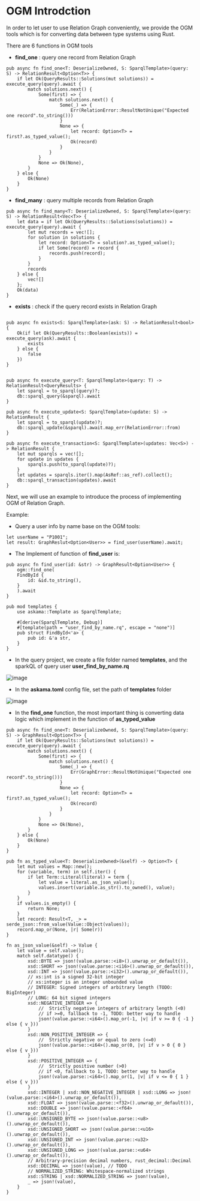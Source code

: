 # OGM Introdction

In order to let user to use Relation Graph conveniently, we provide the OGM tools which is for converting data between type systems using Rust.


There are 6 functions in OGM tools

- **find_one** : query one record from Relation Graph
```
pub async fn find_one<T: DeserializeOwned, S: SparqlTemplate>(query: S) -> RelationResult<Option<T>> {
    if let Ok(QueryResults::Solutions(mut solutions)) = execute_query(query).await {
        match solutions.next() {
            Some(first) => {
                match solutions.next() {
                    Some(_) => {
                        Err(RelationError::ResultNotUnique("Expected one record".to_string()))
                    }
                    None => {
                        let record: Option<T> = first?.as_typed_value();
                        Ok(record)
                    }
                }
            }
            None => Ok(None),
        }
    } else {
        Ok(None)
    }
}
```
- **find_many** : query multiple records from Relation Graph
```
pub async fn find_many<T: DeserializeOwned, S: SparqlTemplate>(query: S) -> RelationResult<Vec<T>> {
    let data = if let Ok(QueryResults::Solutions(solutions)) = execute_query(query).await {
        let mut records = vec![];
        for solution in solutions {
            let record: Option<T> = solution?.as_typed_value();
            if let Some(record) = record {
                records.push(record);
            }
        }
        records
    } else {
        vec![]
    };
    Ok(data)
}
```
- **exists** : check if the query record exists in Relation Graph

```

pub async fn exists<S: SparqlTemplate>(ask: S) -> RelationResult<bool> {
    Ok(if let Ok(QueryResults::Boolean(exists)) = execute_query(ask).await {
        exists
    } else {
        false
    })
}
```

```

pub async fn execute_query<T: SparqlTemplate>(query: T) -> RelationResult<QueryResults> {
    let sparql = to_sparql(query)?;
    db::sparql_query(&sparql).await
}

pub async fn execute_update<S: SparqlTemplate>(update: S) -> RelationResult {
    let sparql = to_sparql(update)?;
    db::sparql_update(&sparql).await.map_err(RelationError::from)
}

pub async fn execute_transaction<S: SparqlTemplate>(updates: Vec<S>) -> RelationResult {
    let mut sparqls = vec![];
    for update in updates {
        sparqls.push(to_sparql(update)?);
    }
    let updates = sparqls.iter().map(AsRef::as_ref).collect();
    db::sparql_transaction(updates).await
}
```


Next, we will use an example to introduce the process of implementing OGM of Relation Graph.

Example: 
- Query a user info by name base on the OGM tools:

```
let userName = "P1001";
let result: GraphReslut<Option<User>> = find_user(userName).await;
```

- The Implement of function of **find_user** is:
```
pub async fn find_user(id: &str) -> GraphResult<Option<User>> {
    ogm::find_one(
    FindById {
        id: &id.to_string(),
    }
    ).await
}

pub mod templates {
    use askama::Template as SparqlTemplate;

    #[derive(SparqlTemplate, Debug)]
    #[template(path = "user_find_by_name.rq", escape = "none")]
    pub struct FindById<'a> {
        pub id: &'a str,
    }
}

```
- In the query project, we create a file folder named **templates**, and
the sparkQL of query user  **user_find_by_name.rq**

![image](https://user-images.githubusercontent.com/91399393/188111906-455adf98-a72f-43ec-8795-8a346a0e8057.png)

- In the **askama.toml** config file, set the path of **templates** folder

![image](https://user-images.githubusercontent.com/91399393/188111736-1ab61449-6569-4b4c-b5d1-b37b61246d71.png)

- In the **find_one** function, the most important thing is converting data logic which implement in the function of **as_typed_value**

```
pub async fn find_one<T: DeserializeOwned, S: SparqlTemplate>(query: S) -> GraphResult<Option<T>> {
    if let Ok(QueryResults::Solutions(mut solutions)) = execute_query(query).await {
        match solutions.next() {
            Some(first) => {
                match solutions.next() {
                    Some(_) => {
                        Err(GraphError::ResultNotUnique("Expected one record".to_string()))
                    }
                    None => {
                        let record: Option<T> = first?.as_typed_value();
                        Ok(record)
                    }
                }
            }
            None => Ok(None),
        }
    } else {
        Ok(None)
    }
}

pub fn as_typed_value<T: DeserializeOwned>(&self) -> Option<T> {
    let mut values = Map::new();
    for (variable, term) in self.iter() {
        if let Term::Literal(literal) = term {
            let value = literal.as_json_value();
            values.insert(variable.as_str().to_owned(), value);
        }
    }
    if values.is_empty() {
        return None;
    }
    let record: Result<T, _> = serde_json::from_value(Value::Object(values));
    record.map_or(None, |r| Some(r))
}

fn as_json_value(&self) -> Value {
    let value = self.value();
    match self.datatype() {
        xsd::BYTE => json!(value.parse::<i8>().unwrap_or_default()),
        xsd::SHORT => json!(value.parse::<i16>().unwrap_or_default()),
        xsd::INT => json!(value.parse::<i32>().unwrap_or_default()),
        // xs:int is a signed 32-bit integer
        // xs:integer is an integer unbounded value
        // INTEGER: Signed integers of arbitrary length (TODO: BigInteger)
        // LONG: 64 bit signed integers
        xsd::NEGATIVE_INTEGER => {
            //  Strictly negative integers of arbitrary length (<0)
            // if >=0, fallback to -1, TODO: better way to handle
            json!(value.parse::<i64>().map_or(-1, |v| if v >= 0 { -1 } else { v }))
        }
        xsd::NON_POSITIVE_INTEGER => {
            //  Strictly negative or equal to zero (<=0)
            json!(value.parse::<i64>().map_or(0, |v| if v > 0 { 0 } else { v }))
        }
        xsd::POSITIVE_INTEGER => {
            //  Strictly positive number (>0)
            // if <0, fallback to 1, TODO: better way to handle
            json!(value.parse::<i64>().map_or(1, |v| if v <= 0 { 1 } else { v }))
        }
        xsd::INTEGER | xsd::NON_NEGATIVE_INTEGER | xsd::LONG => json!(value.parse::<i64>().unwrap_or_default()),
        xsd::FLOAT => json!(value.parse::<f32>().unwrap_or_default()),
        xsd::DOUBLE => json!(value.parse::<f64>().unwrap_or_default()),
        xsd::UNSIGNED_BYTE => json!(value.parse::<u8>().unwrap_or_default()),
        xsd::UNSIGNED_SHORT => json!(value.parse::<u16>().unwrap_or_default()),
        xsd::UNSIGNED_INT => json!(value.parse::<u32>().unwrap_or_default()),
        xsd::UNSIGNED_LONG => json!(value.parse::<u64>().unwrap_or_default()),
        // Arbitrary-precision decimal numbers, rust_decimal::Decimal
        xsd::DECIMAL => json!(value), // TODO
        // NORMALIZED_STRING: Whitespace-normalized strings
        xsd::STRING | xsd::NORMALIZED_STRING => json!(value),
        _ => json!(value),
    }
}
```
